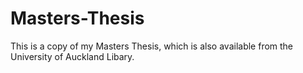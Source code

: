 # Masters-Thesis

This is a copy of my Masters Thesis, which is also available from the University of Auckland Libary.
